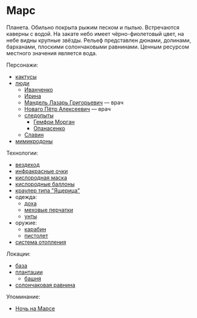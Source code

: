 Марс
====

Планета.
Обильно покрыта рыжим песком и пылью.
Встречаются каверны с водой.
На закате небо имеет чёрно-фиолетовый цвет, на небе видны крупные звёзды.
Рельеф представлен дюнами, долинами, барханами, плоскими солончаковыми равнинами.
Ценным ресурсом местного значения является вода.

Персонажи:
- [кактусы](../persons/cactus.md)
- [люди](../persons/chelovek.md)
  - [Иванченко](../persons/ivanchenko.md)
  - [Ирина](../persons/irina.md)
  - [Мандель Лазарь Григорьевич](../persons/mandel_lazar_grigorevich.md) — врач
  - [Новаго Пётр Алексеевич](../persons/novago_petr_alekseevich.md) — врач
  - [следопыты](../persons/sledopyty.md)
    - [Гемфри Морган](../persons/gemfri_morgan.md)
    - [Опанасенко](../persons/opanasenko.md)
  - [Славин](../persons/slavin.md)
- [мимикродоны](../persons/mimikrodon.md)

Технологии:
- [вездеход](../technology/vezdehod.md)
- [инфракрасные очки](../technology/infrakrasnye_ochki.md)
- [кислородная маска](../technology/kislorodnaya_maska.md)
- [кислородные баллоны](../technology/pers_kislorodnye_balony.md)
- [краулер типа "Ящерица"](../technology/krauler_tipa_yashcherica.md)
- одежда:
  - [доха](../technology/doha.md)
  - [меховые перчатки](../technology/mehovye_perchatki.md)
  - [унты](../technology/unty.md)
- оружие:
  - [карабин](../technology/karabin.md)
  - [пистолет](../technology/pistolet.md)
- [система отопления](../technology/pers_sistema_otopleniya.md)

Локации:
- [база](mars_baza.md)
- [плантации](mars_plantacii.md)
  - [башня](mars_plantacii_bashnya.md)
- [солончаковая равнина](mars_solonchak.md)

Упоминание:
- [Ночь на Марсе](../literature/noch_na_marse.md)